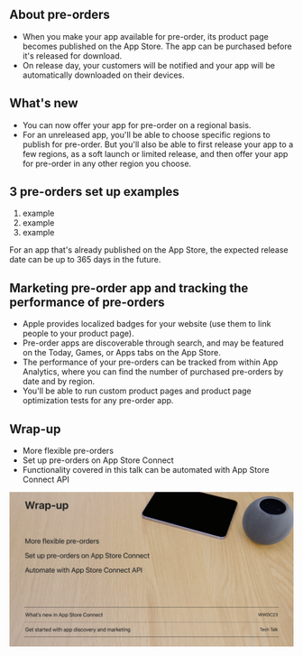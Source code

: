 ## About pre-orders

- When you make your app available for pre-order, its product page becomes published on the App Store. The app can be purchased before it's released for download.
- On release day, your customers will be notified and your app will be automatically downloaded on their devices.

## What's new

- You can now offer your app for pre-order on a regional basis.
- For an unreleased app, you'll be able to choose specific regions to publish for pre-order. But you'll also be able to first release your app to a few regions, as a soft launch or limited release, and then offer your app for pre-order in any other region you choose.

## 3 pre-orders set up examples
1. example
2. example
3. example


For an app that's already published on the App Store, the expected release date can be up to 365 days in the future.

## Marketing pre-order app and tracking the performance of pre-orders

- Apple provides localized badges for your website (use them to link people to your product page).
- Pre-order apps are discoverable through search, and may be featured on the Today, Games, or Apps tabs on the App Store.
- The performance of your pre-orders can be tracked from within App Analytics, where you can find the number of purchased pre-orders by date and by region.
- You'll be able to run custom product pages and product page optimization tests for any pre-order app.

## Wrap-up

- More flexible pre-orders
- Set up pre-orders on App Store Connect
- Functionality covered in this talk can be automated with App Store Connect API

![Wrap-up][wrap-up]

[wrap-up]: ../../../images/notes/wwdc23/10015/wrap-up.jpg
